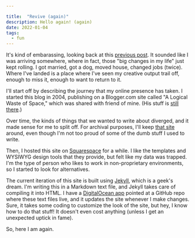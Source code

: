 ```yaml
---

title:  "Revive (again)"
description: Hello again! (again)
date: 2022-01-04
tags:
  - fun
---
```


It's kind of embarassing, looking back at this [previous post][1]. It sounded like I was arriving somewhere, where in fact, those "big changes in my life" just kept rolling. I got married, got a dog, moved house, changed jobs (twice). Where I've landed is a place where I've seen my creative output trail off, enough to miss it, enough to want to return to it.

I'll start off by describing the journey that my online presence has taken. I started this blog in 2004, publishing on a Blogger.com site called "A Logical Waste of Space," which was shared with friend of mine. (His stuff is [still there][2].)

Over time, the kinds of things that we wanted to write about diverged, and it made sense for me to split off. For archival purposes, I'll keep [that site][3] around, even though I'm not too proud of some of the dumb stuff I used to write.

Then, I hosted this site on [Squarespace][4] for a while. I like the templates and WYSIWYG design tools that they provide, but felt like my data was trapped. I'm the type of person who likes to work in non-proprietary environments, so I started to look for alternatives.

The current iteration of this site is built using [Jekyll][5], which is a geek's dream. I'm writing this in a Markdown text file, and Jekyll takes care of compiling it into HTML. I have a [DigitalOcean app][6] pointed at a GitHub repo where these text files live, and it updates the site whenever I make changes. Sure, it takes some coding to customize the look of the site, but hey, I know how to do that stuff! It doesn't even cost anything (unless I get an unexpected uptick in fame).

So, here I am again.

[1]:	/blog/2017-03-31-revive
[2]:	https://logicalwaste.blogspot.com
[3]:	https://fichince.blogspot.com
[4]:	https://albert-choi-p6sw.squarespace.com/
[5]:	https://jekyllrb.com/
[6]:	https://www.digitalocean.com/products/app-platform/